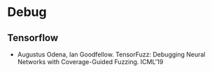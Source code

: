 # Debug

## Tensorflow
- Augustus Odena, Ian Goodfellow. TensorFuzz: Debugging Neural Networks with Coverage-Guided Fuzzing. ICML'19
